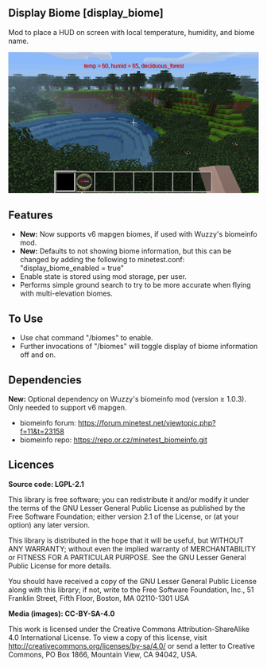 ## Display Biome [display_biome]

Mod to place a HUD on screen with local temperature, humidity, and biome name.

![Screenshot 1](screenshot.png "Display Biome Screenshot")


Features
--------
- **New:** Now supports v6 mapgen biomes, if used with Wuzzy's biomeinfo mod.
- **New:** Defaults to not showing biome information, but this can be changed by adding the following to minetest.conf: "display\_biome\_enabled = true"
- Enable state is stored using mod storage, per user.
- Performs simple ground search to try to be more accurate when flying with multi-elevation biomes.


To Use
------
- Use chat command "/biomes" to enable.
- Further invocations of "/biomes" will toggle display of biome information off and on.


Dependencies
------------

**New:** Optional dependency on Wuzzy's biomeinfo mod (version ≥ 1.0.3). Only needed to support v6 mapgen.

- biomeinfo forum: https://forum.minetest.net/viewtopic.php?f=11&t=23158
- biomeinfo repo: https://repo.or.cz/minetest_biomeinfo.git


Licences
--------
**Source code:  LGPL-2.1**

This library is free software; you can redistribute it and/or modify it under the terms of the GNU Lesser General Public License as published by the Free Software Foundation; either version 2.1 of the License, or (at your option) any later version.

This library is distributed in the hope that it will be useful, but WITHOUT ANY WARRANTY; without even the implied warranty of MERCHANTABILITY or FITNESS FOR A PARTICULAR PURPOSE. See the GNU Lesser General Public License for more details.

You should have received a copy of the GNU Lesser General Public License along with this library; if not, write to the Free Software Foundation, Inc., 51 Franklin Street, Fifth Floor, Boston, MA 02110-1301 USA


**Media (images):  CC-BY-SA-4.0**

This work is licensed under the Creative Commons Attribution-ShareAlike 4.0 International License. To view a copy of this license, visit http://creativecommons.org/licenses/by-sa/4.0/ or send a letter to Creative Commons, PO Box 1866, Mountain View, CA 94042, USA.